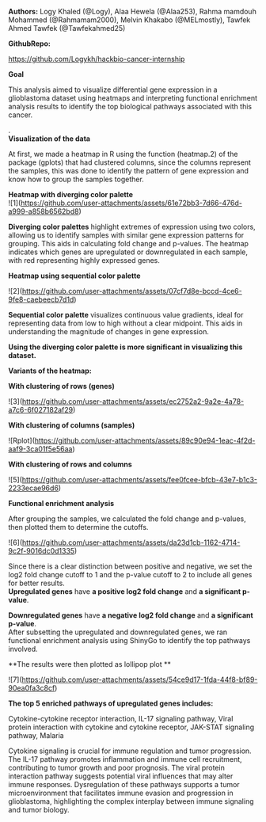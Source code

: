 **Authors:** Logy Khaled (@Logy), Alaa Hewela (@Alaa253), Rahma mamdouh Mohammed (@Rahmamam2000), Melvin Khakabo (@MELmostly), Tawfek Ahmed Tawfek (@Tawfekahmed25)

**GithubRepo:**

https://github.com/Logykh/hackbio-cancer-internship

**Goal**

This analysis aimed to visualize differential gene expression in a glioblastoma dataset using heatmaps and interpreting functional enrichment analysis results to identify the top biological pathways associated with this cancer.

.  
**Visualization of the data**

At first, we made a heatmap in R using the function (heatmap.2) of the package (gplots) that had clustered columns, since the columns represent the samples, this was done to identify the pattern of gene expression and know how to group the samples together.

**Heatmap with diverging color palette**   
\!\[1\](https://github.com/user-attachments/assets/61e72bb3-7d66-476d-a999-a858b6562bd8)

**Diverging color palettes** highlight extremes of expression using two colors, allowing us to identify samples with similar gene expression patterns for grouping. This aids in calculating fold change and p-values. The heatmap indicates which genes are upregulated or downregulated in each sample, with red representing highly expressed genes.

**Heatmap using sequential color palette**

\!\[2\](https://github.com/user-attachments/assets/07cf7d8e-bccd-4ce6-9fe8-caebeecb7d1d)

**Sequential color palette** visualizes continuous value gradients, ideal for representing data from low to high without a clear midpoint. This aids in understanding the magnitude of changes in gene expression.

**Using the diverging color palette is more significant in visualizing this dataset.**

**Variants of the heatmap:**

**With clustering of rows (genes)**

\!\[3\](https://github.com/user-attachments/assets/ec2752a2-9a2e-4a78-a7c6-6f027182af29)

**With clustering of columns (samples)**

\!\[Rplot\](https://github.com/user-attachments/assets/89c90e94-1eac-4f2d-aaf9-3ca01f5e56aa)

**With clustering of rows and columns**

\!\[5\](https://github.com/user-attachments/assets/fee0fcee-bfcb-43e7-b1c3-2233ecae96d6)

**Functional enrichment analysis**

After grouping the samples, we calculated the fold change and p-values, then plotted them to determine the cutoffs.

\!\[6\](https://github.com/user-attachments/assets/da23d1cb-1162-4714-9c2f-9016dc0d1335)

Since there is a clear distinction between positive and negative, we set the log2 fold change cutoff to 1 and the p-value cutoff to 2 to include all genes for better results.  
**Upregulated genes** have **a positive log2 fold change** and **a significant p-value**.

**Downregulated genes** have **a negative log2 fold change** and **a significant p-value**.  
After subsetting the upregulated and downregulated genes, we ran functional enrichment analysis using ShinyGo to identify the top pathways involved.

**The results were then plotted as lollipop plot **  

\!\[7\](https://github.com/user-attachments/assets/54ce9d17-1fda-44f8-bf89-90ea0fa3c8cf)

**The top 5 enriched pathways of upregulated genes includes:**   

Cytokine-cytokine receptor interaction, IL-17 signaling pathway, Viral protein interaction with cytokine and cytokine receptor, JAK-STAT signaling pathway, Malaria

Cytokine signaling is crucial for immune regulation and tumor progression. The IL-17 pathway promotes inflammation and immune cell recruitment, contributing to tumor growth and poor prognosis. The viral protein interaction pathway suggests potential viral influences that may alter immune responses. Dysregulation of these pathways supports a tumor microenvironment that facilitates immune evasion and progression in glioblastoma, highlighting the complex interplay between immune signaling and tumor biology.